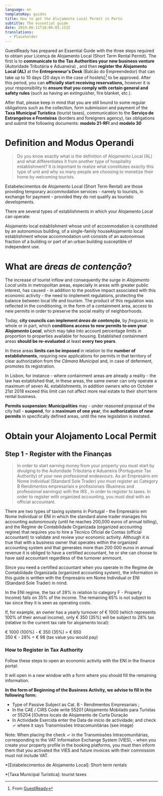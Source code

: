 ```yaml
---
language: en
templateKey: guides
title: How to get the Alojamento Local Permit in Porto
subtitle: The essential guide
date: 2019-06-11T18:06:03.153Z
translations:
  - Placeholder
---
```

GuestReady has prepared an Essential Guide with the three steps required to obtain your  Licença de Alojamento Local (Short Term Rental Permit). The first is to **communicate to the Tax Authorities your new business venture** (Autoridade Tributária e Aduaneira) , and then **register the Alojamento Local (AL)** at the **Entrepreneur's Desk** (Balcão do Empreendedor) that can take up to 10 days (20 days in the case of hostels)[^1] to be approved. After this period, you can **officially start receiving reservations,** however it is your responsibility to **ensure that you comply with certain general and safety rules** (such as having an extinguisher, fire blanket, etc.). 

After that, please keep in mind that you are still bound to some regular obligations such as the collection, form submission and payment of the **Taxa Municipal Turística** (tourist taxes), communication to the **Serviço de Estrangeiros e Fronteiras** (borders and foreigners agency), tax obligations and submit the following documents: **modelo 21-RFI** and **modelo 30**

# Definition and Modus Operandi

> Do you know exactly what is the definition of Alojamento Local (AL) and what differentiates it from another type of hospitality establishment? It is important to realize what constitutes exactly this type of unit and why so many people are choosing to monetize their home by welcoming tourists.

Estabelecimentos de Alojamento Local (Short Term Rental) are those providing temporary accommodation services - namely to tourists, in exchange for payment - provided they do not qualify as touristic developments.

There are several types of establishments in which your Alojamento Local can operate:

<PanelWrapper><Panel heading="Single-family detached home">Alojamento local establishment whose unit of accommodation is constituted by an autonomous building, of a single-family house</Panel><Panel heading="Apartment">Alojamento local establishment whose accommodation unit consists of an autonomous fraction of a building or part of an urban building susceptible of independent use.</Panel></PanelWrapper>

# What are _áreas de contenção_?

The increase of tourist inflow and consequently the surge in _Alojamento Local_ units in metropolitan areas, especially in areas with greater public interest, has caused - in addition to the positive impact associated with this economic activity - the need to implement regulations, protecting the balance between local life and tourism. The product of this regulation was reflected in the conditioning, in the form of a containment area, access to new permits in order to preserve the social reality of neighborhoods.

Today, **city ​​councils can implement _áreas de contenção_**, by _freguesia_, in whole or in part, which **conditions access to new permits to own your _Alojamento Local_**, which may take into account percentage limits in proportion to properties available for housing. Established containment areas **should be re-evaluated** at least **every two years**.

In these areas **limits can be imposed** in relation to the **number of establishments**, requiring new applications for permits in that territory of clear authorization from the _Câmara Municipal_ and, in case of deferment, promotes its registration.

In Lisbon, for instance - where containment areas are already a reality - the law has established that, in these areas, the same owner can only operate a maximum of seven AL establishments, in addition owners who on October 21st 2018 exceed this limit can not affect more real estate to their short term rental business.

**Permits suspension: Municipalities** may - under reasoned proposal of the city hall - **suspend**, for a **maximum of one year**, the **authorization of new permits** in specifically defined areas, until the new legislation is instated.

# Obtain your Alojamento Local Permit

## Step 1 - Register with the Finanças

> In order to start earning money from your property you must start by divulging to the Autoridade Tributária e Aduaneira (Portuguese Tax Authority) of your new professional endeavours. As an Empresário em Nome Individual (Standard Sole Trader) you must register as Category B Rendimentos empresariais e profissionais (Business and professional earnings) with the IRS , in order to register to taxes. In order to register with organized accounting, you must deal with an official accountant.

There are two types of taxing systems in Portugal - the Empresário em Nome Individual or ENI in which the standard alone trader manages his accounting autonomously (until he reaches 200,000 euros of annual billing), and the Regime de Contabilidade Organizada (organized accounting regime) that requires you to hire a Técnico Oficial de Contas (official accountant) to validate and review your economic activity. Although it is true that with a business owner that operates within the organized accounting system and that generates more than 200 000 euros in annual revenue it is obliged to have a certified accountant, he or she can choose to have said accountant regardless of the turnover ammount.

Since you need a certified accountant when you operate in the Regime de Contabilidade Organizada (organized accounting system), the information in this guide is written with the Empresário em Nome Individual or ENI (Standard Sole Trader) in mind.

In the ENI regime, the tax of 28% in relation to category F - Property Income) falls on 35% of the income. The remaining 65% is not subject to tax since they it is seen as operating costs.

If, for example, an owner has a yearly turnover of € 1000 (which represents 100% of their annual income), only € 350 (35%) will be subject to 28% tax (relative to the current tax rate for alojamento local):

<div style={{textAlign: 'center'}}>

€ 1000 (100%) - € 350 (35%) = € 650<br/>350 € - 28% = € 98 (tax value you would pay)

</div>

### How to Register in Tax Authority

Follow these steps to open an economic activity with the ENI in the finance portal:

It will open in a new window with a form where you should fill the remaining information.  

**In the form of Beginning of the Business Activity, we advise to fill in the following form:**

* Type of Passive Subject as Cat. B - Rendimentos Empresariais ;
* In the CAE / CIRS Code write 55201 [Alojamento Mobilado para Turistas or 55204 [(Outros locais de Alojamento de Curta Duração
* In Actividade Exercida enter the Data de início de actividade; and check ✓ where it says Transmissões Intracomunitárias (see image)

<Note>Note: When placing the check ✓ in the Transmissões Intracomunitárias, corresponding to the VAT Information Exchange System (VIES), - when you create your property profile in the booking platforms, you must then inform them that you activated the VIES and future invoices with their commission must not include VAT.</Note>

*[Estabelecimentos de Alojamento Local]: Short term rentals

*[Taxa Municipal Turística]: tourist taxes

[^1]: From [GuestReady](www.guestready.com)
